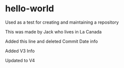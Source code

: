 # hello-world
Used as a test for creating and maintaining a repository

This was made by Jack who lives in La Canada

Added this line and deleted Commit Date info

Added V3 Info


Updated to V4
